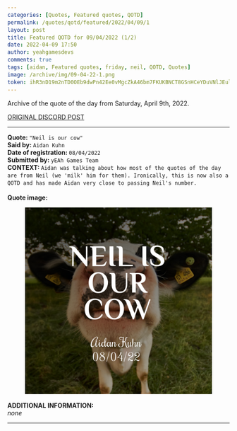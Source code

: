 ```yaml
---
categories: [Quotes, Featured quotes, QOTD]
permalink: /quotes/qotd/featured/2022/04/09/1
layout: post
title: Featured QOTD for 09/04/2022 (1/2)
date: 2022-04-09 17:50
author: yeahgamesdevs
comments: true
tags: [aidan, Featured quotes, friday, neil, QOTD, Quotes]
image: /archive/img/09-04-22-1.png
token: ihR3nD19m2nTD0OEb9dwPn42Ee0vMgcZkA46bm7FKUKBNCT8GSnHCeYDuVNlJEul7w9Z31Eym1mHQicEk0oKGbzT9nDFmeTlKB3CO5xTiXlnSWrL3ZcZff5Z9CeojFA15nYzj16LgpOq
---
```

<!-- wp:paragraph -->
<p>Archive of the quote of the day from Saturday, April 9th, 2022. </p>
<!-- /wp:paragraph -->

<!-- wp:buttons {"layout":{"type":"flex","justifyContent":"left"}} -->
<div class="wp-block-buttons"><!-- wp:button {"textColor":"vivid-cyan-blue","align":"center","style":{"border":{"radius":"18px"}},"className":"is-style-fill"} -->
<div class="wp-block-button aligncenter is-style-fill"><a class="wp-block-button__link has-vivid-cyan-blue-color has-text-color" href="https://discord.com/channels/887052880782176266/958100064079839303/962535215375478834" style="border-radius:18px;">ORIGINAL DISCORD POST</a></div>
<!-- /wp:button --></div>
<!-- /wp:buttons -->

<!-- wp:separator {"align":"center","className":"is-style-wide"} -->
<hr class="wp-block-separator aligncenter has-alpha-channel-opacity is-style-wide" />
<!-- /wp:separator -->

<!-- wp:paragraph -->
<p><strong>Quote: </strong><code>"Neil is our cow"</code><br><strong>Said by: </strong><code>Aidan Kuhn</code><br><strong>Date of registration: </strong><code>08/04/2022</code> <br><strong>Submitted by: </strong><code>yEAh Games Team</code><br><strong>CONTEXT: </strong><code>Aidan was talking about how most of the quotes of the day are from Neil (we 'milk' him for them). Ironically, this is now also a QOTD and has made Aidan very close to passing Neil's number.</code><br><br><strong>Quote image:</strong></p>
<!-- /wp:paragraph -->

<!-- wp:image {"sizeSlug":"large","linkDestination":"none"} -->
<figure class="wp-block-image size-large"><img src="/archive/img/09-04-22-1.png" alt="" /></figure>
<!-- /wp:image -->

<!-- wp:paragraph -->
<p><strong>ADDITIONAL INFORMATION:</strong><br><em>none</em></p>
<!-- /wp:paragraph -->

<!-- wp:separator {"className":"is-style-wide"} -->
<hr class="wp-block-separator has-alpha-channel-opacity is-style-wide" />
<!-- /wp:separator -->
